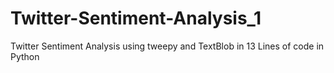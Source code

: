 # Twitter-Sentiment-Analysis_1
Twitter Sentiment Analysis using tweepy and TextBlob in 13 Lines of code in Python
